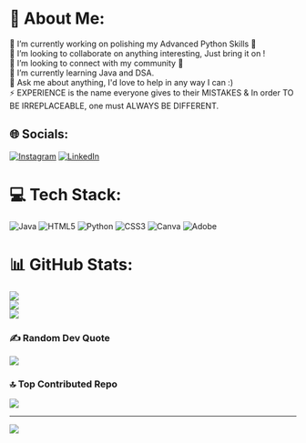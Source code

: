 # 💫 About Me:
🔭 I’m currently working on polishing my Advanced Python Skills 🐍<br>👯 I’m looking to collaborate on anything interesting, Just bring it on !<br>🤝 I’m looking to connect with my community 🔗<br>🌱 I’m currently learning Java and DSA.<br>💬 Ask me about anything, I'd love to help in any way I can :)<br>⚡ EXPERIENCE is the name everyone gives to their MISTAKES & In order TO BE IRREPLACEABLE, one must ALWAYS BE DIFFERENT.


## 🌐 Socials:
[![Instagram](https://img.shields.io/badge/Instagram-%23E4405F.svg?logo=Instagram&logoColor=white)](https://instagram.com/aryanpatel142006) [![LinkedIn](https://img.shields.io/badge/LinkedIn-%230077B5.svg?logo=linkedin&logoColor=white)](https://linkedin.com/in/aryanpatel142006) 

# 💻 Tech Stack:
![Java](https://img.shields.io/badge/java-%23ED8B00.svg?style=for-the-badge&logo=openjdk&logoColor=white) ![HTML5](https://img.shields.io/badge/html5-%23E34F26.svg?style=for-the-badge&logo=html5&logoColor=white) ![Python](https://img.shields.io/badge/python-3670A0?style=for-the-badge&logo=python&logoColor=ffdd54) ![CSS3](https://img.shields.io/badge/css3-%231572B6.svg?style=for-the-badge&logo=css3&logoColor=white) ![Canva](https://img.shields.io/badge/Canva-%2300C4CC.svg?style=for-the-badge&logo=Canva&logoColor=white) ![Adobe](https://img.shields.io/badge/adobe-%23FF0000.svg?style=for-the-badge&logo=adobe&logoColor=white)
# 📊 GitHub Stats:
![](https://github-readme-stats.vercel.app/api?username=aryanpatel142006&theme=dark&hide_border=true&include_all_commits=true&count_private=true)<br/>
![](https://github-readme-streak-stats.herokuapp.com/?user=aryanpatel142006&theme=dark&hide_border=true)<br/>
![](https://github-readme-stats.vercel.app/api/top-langs/?username=aryanpatel142006&theme=dark&hide_border=true&include_all_commits=true&count_private=true&layout=compact)

### ✍️ Random Dev Quote
![](https://quotes-github-readme.vercel.app/api?type=horizontal&theme=dark)

### 🔝 Top Contributed Repo
![](https://github-contributor-stats.vercel.app/api?username=aryanpatel142006&limit=5&theme=dark&combine_all_yearly_contributions=true)

---
[![](https://visitcount.itsvg.in/api?id=aryanpatel142006&icon=0&color=2)](https://visitcount.itsvg.in)

<!-- Proudly created with GPRM ( https://gprm.itsvg.in ) -->